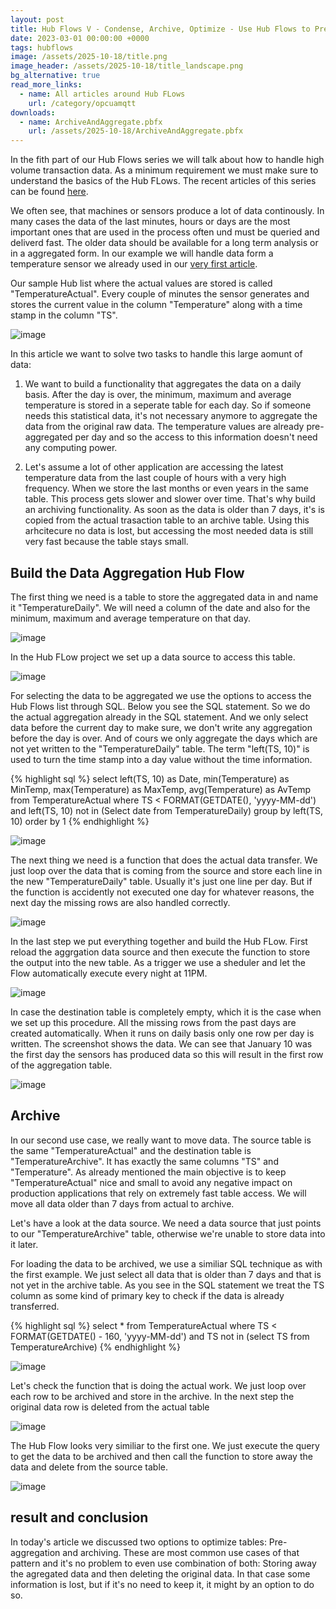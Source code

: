 ```yaml
---
layout: post
title: Hub Flows V - Condense, Archive, Optimize - Use Hub Flows to Pre-Aggregate and Archive High-Volume Transaction Data
date: 2023-03-01 00:00:00 +0000
tags: hubflows
image: /assets/2025-10-18/title.png
image_header: /assets/2025-10-18/title_landscape.png
bg_alternative: true
read_more_links:
  - name: All articles around Hub FLows
    url: /category/opcuamqtt
downloads:
  - name: ArchiveAndAggregate.pbfx
    url: /assets/2025-10-18/ArchiveAndAggregate.pbfx
---
```

In the fith part of our Hub Flows series we will talk about how to handle high volume transaction data. As a minimum requirement we must make sure to understand the basics of the Hub FLows. The recent articles of this series can be found [here](/category/hubflows).

We often see, that machines or sensors produce a lot of data continously. In many cases the data of the last minutes, hours or days are the most important ones that are used in the process often und must be queried and deliverd fast. The older data should be available for a long term analysis or in a aggregated form. In our example we will handle data form a temperature sensor we already used in our [very first article](/Hub-FLows-I-Getting-started-and-learn-how-to-historize-MQTT-messages.html).

Our sample Hub list where the actual values are stored is called "TemperatureActual". Every couple of minutes the sensor generates and stores the current value in the column "Temperature" along with a time stamp in the column "TS".

![image](/assets/2025-10-18/010.png)

In this article we want to solve two tasks to handle this large aomunt of data:

1. We want to build a functionality that aggregates the data on a daily basis. After the day is over, the minimum, maximum and average temperature is stored in a seperate table for each day. So if someone needs this statistical data, it's not necessary anymore to aggregate the data from the original raw data. The temperature values are already pre-aggregated per day and so the access to this information doesn't need any computing power.

2. Let's assume a lot of other application are accessing the latest temperature data from the last couple of hours with a very high frequency. When we store the last months or even years in the same table. This process gets slower and slower over time. That's why build an archiving functionality. As soon as the data is older than 7 days, it's is copied from the actual trasaction table to an archive table. Using this arhcitecure no data is lost, but accessing the most needed data is still very fast because the table stays small.

## Build the Data Aggregation Hub Flow

The first thing we need is a table to store the aggregated data in and name it "TemperatureDaily". We will need a column of the date and also for the minimum, maximum and average temperature on that day.

![image](/assets/2025-10-18/020.png)

In the Hub FLow project we set up a data source to access this table.

![image](/assets/2025-10-18/022.png)

For selecting the data to be aggregated we use the options to access the Hub Flows list through SQL. Below you see the SQL statement. So we do the actual aggregation already in the SQL statement. And we only select data before the current day to make sure, we don't write any aggregation before the day is over. And of cours we only aggregate the days which are not yet written to the "TemperatureDaily" table. The term "left(TS, 10)" is used to turn the time stamp into a day value without the time information.

{% highlight sql %}
select left(TS, 10) as Date, 
    min(Temperature) as MinTemp,
    max(Temperature) as MaxTemp, avg(Temperature) as AvTemp
from TemperatureActual where TS < FORMAT(GETDATE(), 'yyyy-MM-dd')
    and left(TS, 10) not in (Select date from TemperatureDaily)
group by left(TS, 10)
order by 1
{% endhighlight %}

![image](/assets/2025-10-18/024.png)

The next thing we need is a function that does the actual data transfer. We just loop over the data that is coming from the source and store each line in the new "TemperatureDaily" table. Usually it's just one line per day. But if the function is accidently not executed one day for whatever reasons, the next day the missing rows are also handled correctly.

![image](/assets/2025-10-18/026.png)

In the last step we put everything together and build the Hub FLow. First reload the aggrgation data source and then execute the function to store the output into the new table. As a trigger we use a sheduler and let the Flow automatically execute every night at 11PM.

![image](/assets/2025-10-18/028.png)

In case the destination table is completely empty, which it is the case when we set up this procedure. All the missing rows from the past days are created automatically. When it runs on daily basis only one row per day is written. The screenshot shows the data. We can see that January 10 was the first day the sensors has produced data so this will result in the first row of the aggregation table.

![image](/assets/2025-10-18/029.png)

## Archive

In our second use case, we really want to move data. The source table is the same "TemperatureActual" and the destination table is "TemperatureArchive". It has exactly the same columns "TS" and "Temperature". As already mentioned the main objective is to keep "TemperatureActual" nice and small to avoid any negative impact on production applications that rely on extremely fast table access. We will move all data older than 7 days from actual to archive.

Let's have a look at the data source. We need a data source that just points to our "TemperatureArchive" table, otherwise we're unable to store data into it later. 

For loading the data to be archived, we use a similiar SQL technique as with the first example. We just select all data that is older than 7 days and that is not yet in the archive table. As you see in the SQL statement we treat the TS column as some kind of primary key to check if the data is already transferred.

{% highlight sql %}
select * from TemperatureActual
where TS < FORMAT(GETDATE() - 160, 'yyyy-MM-dd')
    and TS not in (select TS from TemperatureArchive)
{% endhighlight %}

![image](/assets/2025-10-18/030.png)

Let's check the function that is doing the actual work. We just loop over each row to be archived and store in the archive. In the next step the original data row is deleted from the actual table

![image](/assets/2025-10-18/032.png)

The Hub Flow looks very similiar to the first one. We just execute the query to get the data to be archived and then call the function to store away the data and delete from the source table.

![image](/assets/2025-10-18/034.png)

## result and conclusion

In today's article we discussed two options to optimize tables: Pre-aggregation and archiving. These are most common use cases of that pattern and it's no problem to even use combination of both: Storing away the agregated data and then deleting the original data. In that case some information is lost, but if it's no need to keep it, it might by an option to do so.

